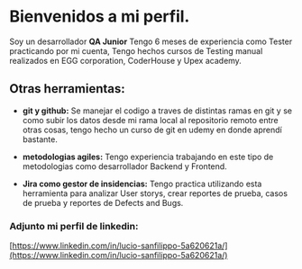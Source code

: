 # Bienvenidos a mi perfil.
Soy un desarrollador **QA Junior** Tengo 6 meses de experiencia como Tester practicando por mi cuenta, Tengo hechos cursos de Testing manual realizados en EGG corporation, CoderHouse y Upex academy.

## Otras herramientas:
* **git y github:**
Se manejar el codigo a traves de distintas ramas en git y se como subir los datos desde mi rama local al repositorio remoto entre otras cosas, tengo hecho un curso de git en udemy en donde aprendí bastante.

* **metodologias agiles:** Tengo experiencia trabajando en este tipo de metodologias como desarrollador Backend y Frontend.
* **Jira como gestor de insidencias:** Tengo practica utilizando esta herramienta para analizar User storys, crear reportes de prueba, casos de prueba y reportes de Defects and Bugs.

### Adjunto mi perfil de linkedin:
[https://www.linkedin.com/in/lucio-sanfilippo-5a620621a/](https://www.linkedin.com/in/lucio-sanfilippo-5a620621a/)
